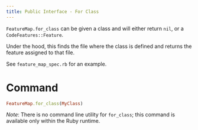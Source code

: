 ```yaml
---
title: Public Interface - For Class
---
```


`FeatureMap.for_class` can be given a class and will either return `nil`, or a `CodeFeatures::Feature`.

Under the hood, this finds the file where the class is defined and returns the feature assigned to that file.

See `feature_map_spec.rb` for an example.

# Command

```ruby
FeatureMap.for_class(MyClass)
```

_Note_: There is no command line utility for `for_class`; this command is available only within the Ruby runtime.
